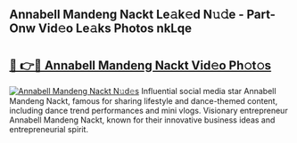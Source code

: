 ## Annabell Mandeng Nackt Le𝚊k𝚎d N𝚞𝚍e - Part-Onw Vid𝚎o Le𝚊ks Photos nkLqe

# <h2><a href="http://fbag6o.evod.top/?m=Annabell+Mandeng+Nackt">🔗 👉🔴 Annabell Mandeng Nackt Vid𝚎o Ph𝚘t𝚘s</a></h2>

[![Annabell Mandeng Nackt N𝚞d𝚎s](https://i.imgur.com/8V9OHl7.gif)](http://fbag6o.evod.top/?m=Annabell+Mandeng+Nackt)
Influential social media star Annabell Mandeng Nackt, famous for sharing lifestyle and dance-themed content, including dance trend performances and mini vlogs. Visionary entrepreneur Annabell Mandeng Nackt, known for their innovative business ideas and entrepreneurial spirit. 
